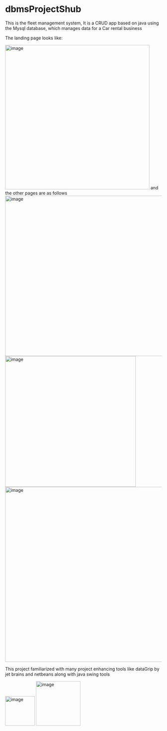 # dbmsProjectShub

This is the fleet management system, It is a CRUD app based on java using the Mysql database, which manages data for a Car rental business 

The landing page looks like:

<img width="464" alt="image" src="https://user-images.githubusercontent.com/87226371/225352265-db6285a8-a586-49c6-b72c-211d7a745ec8.png">
 and the other pages  are as follows

<img width="515" alt="image" src="https://user-images.githubusercontent.com/87226371/225353041-6ce1d08c-69d8-4efd-882f-33c171b4c60d.png">

<img width="420" alt="image" src="https://user-images.githubusercontent.com/87226371/225354217-607ef3c5-6fc2-4762-b2eb-85c88a44bb03.png">

<img width="562" alt="image" src="https://user-images.githubusercontent.com/87226371/225354524-ab07c7bf-1b99-48f2-8a0e-bebcf638334e.png">

This project familiarized with many project enhancing tools like dataGrip by jet brains and netbeans along with java swing tools 

<img width="95" alt="image" src="https://user-images.githubusercontent.com/87226371/225356450-52152e6c-e52c-4f9f-887a-a52d3da616d0.png">         <img width="143" alt="image" src="https://user-images.githubusercontent.com/87226371/225356598-f84b6fb0-9475-4372-a049-a8c7852ba64a.png">



